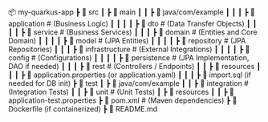 📦 my-quarkus-app
┣ 📂 src
┃ ┣ 📂 main
┃ ┃ ┣ 📂 java/com/example
┃ ┃ ┃ ┣ 📂 application  # (Business Logic)
┃ ┃ ┃ ┃ ┣ 📂 dto        # (Data Transfer Objects)
┃ ┃ ┃ ┃ ┣ 📂 service    # (Business Services)
┃ ┃ ┃ ┣ 📂 domain       # (Entities and Core Domain)
┃ ┃ ┃ ┃ ┣ 📂 model      # (JPA Entities)
┃ ┃ ┃ ┃ ┣ 📂 repository # (JPA Repositories)
┃ ┃ ┃ ┣ 📂 infrastructure  # (External Integrations)
┃ ┃ ┃ ┃ ┣ 📂 config     # (Configurations)
┃ ┃ ┃ ┃ ┣ 📂 persistence # (JPA Implementation, DAO if needed)
┃ ┃ ┃ ┣ 📂 rest         # (Controllers / Endpoints)
┃ ┃ ┣ 📂 resources
┃ ┃ ┃ ┣ 📜 application.properties (or application.yaml)
┃ ┃ ┃ ┣ 📜 import.sql (if needed for DB init)
┣ 📂 test
┃ ┣ 📂 java/com/example
┃ ┃ ┣ 📂 integration  # (Integration Tests)
┃ ┃ ┣ 📂 unit         # (Unit Tests)
┃ ┣ 📂 resources
┃ ┃ ┣ 📜 application-test.properties
┣ 📜 pom.xml  # (Maven dependencies)
┣ 📜 Dockerfile (if containerized)
┣ 📜 README.md